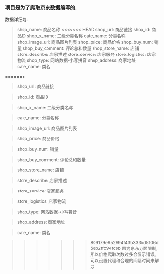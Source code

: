 ### 项目是为了爬取京东数据编写的.
数据详细为:
> shop_name: 商品名称
<<<<<<< HEAD
> shop_url: 商品链接
> shop_id: 商品ID
> shop_x_name: 二级分类名称
> cate_name: 分类名称
> shop_image_url: 商品图片列表
> shop_price: 商品价格
> shop_buy_num: 销量
> shop_buy_comment: 评论总和数量
> shop_store_name: 店铺
> store_describe: 店家描述
> store_service: 店家服务
> store_logistics: 店家物流
> shop_type: 网站数据-小写拼音
> shop_address: 商家地址
> cate_name: 类名


=======


> shop_url: 商品链接


> shop_id: 商品ID


> shop_x_name: 二级分类名称


> cate_name: 分类名称


> shop_image_url: 商品图片列表


> shop_price: 商品价格


> shop_buy_num: 销量


> shop_buy_comment: 评论总和数量


> shop_store_name: 店铺


> store_describe: 店家描述


> store_service: 店家服务


> store_logistics: 店家物流


> shop_type: 网站数据-小写拼音


> shop_address: 商家地址


> cate_name: 类名




>>>>>>> 809179e952994f43b333bd5106d58b2ffc94fc8b
因为京东方面限制,所以价格爬取次数过多会显示错误,可以设置代理和合理的间隔时间来解决
